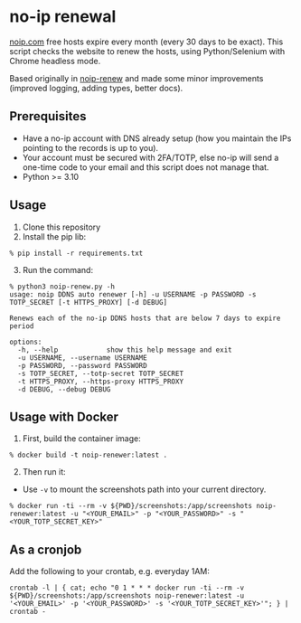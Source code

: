 # no-ip renewal

[noip.com](https://www.noip.com/) free hosts expire every month (every 30 days to be exact). This script checks the website to renew the hosts, using Python/Selenium with Chrome headless mode.

Based originally in [noip-renew](https://github.com/loblab/noip-renew) and made some minor improvements (improved logging, adding types, better docs).

## Prerequisites

- Have a no-ip account with DNS already setup (how you maintain the IPs pointing to the records is up to you).
- Your account must be secured with 2FA/TOTP, else no-ip will send a one-time code to your email and this script does not manage that.
- Python >= 3.10

## Usage

1. Clone this repository
2. Install the pip lib:

```shell
% pip install -r requirements.txt
```

3. Run the command:

```shell
% python3 noip-renew.py -h
usage: noip DDNS auto renewer [-h] -u USERNAME -p PASSWORD -s TOTP_SECRET [-t HTTPS_PROXY] [-d DEBUG]

Renews each of the no-ip DDNS hosts that are below 7 days to expire period

options:
  -h, --help            show this help message and exit
  -u USERNAME, --username USERNAME
  -p PASSWORD, --password PASSWORD
  -s TOTP_SECRET, --totp-secret TOTP_SECRET
  -t HTTPS_PROXY, --https-proxy HTTPS_PROXY
  -d DEBUG, --debug DEBUG
```

## Usage with Docker

1. First, build the container image:
```shell
% docker build -t noip-renewer:latest .
```

2. Then run it:

- Use `-v` to mount the screenshots path into your current directory.

```shell
% docker run -ti --rm -v ${PWD}/screenshots:/app/screenshots noip-renewer:latest -u "<YOUR_EMAIL>" -p "<YOUR_PASSWORD>" -s "<YOUR_TOTP_SECRET_KEY>"
```

## As a cronjob

Add the following to your crontab, e.g. everyday 1AM:

```shell
crontab -l | { cat; echo "0 1 * * * docker run -ti --rm -v ${PWD}/screenshots:/app/screenshots noip-renewer:latest -u '<YOUR_EMAIL>' -p '<YOUR_PASSWORD>' -s '<YOUR_TOTP_SECRET_KEY>'"; } | crontab -
```
